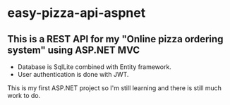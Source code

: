 # easy-pizza-api-aspnet

## This is a REST API for my "Online pizza ordering system" using ASP.NET MVC

-   Database is SqlLite combined with Entity framework.
-   User authentication is done with JWT.

This is my first ASP.NET project so I'm still learning and there is still much work to do.
